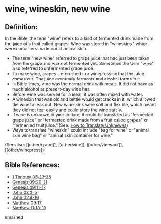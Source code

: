 # wine, wineskin, new wine #

## Definition: ##

In the Bible, the term "wine" refers to a kind of fermented drink made from the juice of a fruit called grapes. Wine was stored in "wineskins," which were containers made out of animal skin.

 * The term "new wine" referred to grape juice that had just been taken from the grape and was not fermented yet. Sometimes the term "wine" also referred to unfermented grape juice.
 * To make wine, grapes are crushed in a winepress so that the juice comes out. The juice eventually ferments and alcohol forms in it.
 * In Bible times, wine was the normal drink with meals. It did not have as much alcohol as present-day wine has.
 * Before wine was served for a meal, it was often mixed with water.
 * A wineskin that was old and brittle would get cracks in it, which allowed the wine to leak out. New wineskins were soft and flexible, which meant they did not tear easily and could store the wine safely.
 * If wine is unknown in your culture, it could be translated as "fermented grape juice" or "fermented drink made from a fruit called grapes" or "fermented fruit juice." (See: [How to Translate Unknowns](en/ta-vol1/translate/man/translate-unknown))
 * Ways to translate "wineskin" could include "bag for wine" or "animal skin wine bag" or "animal skin container for wine."

(See also: [[other/grape]], [[other/vine]], [[other/vineyard]], [[other/winepress]])

## Bible References: ##

* [1 Timothy 05:23-25](en/tn/1ti/help/05/23)
* [Genesis 09:20-21](en/tn/gen/help/09/20)
* [Genesis 49:11-12](en/tn/gen/help/49/11)
* [John 02:3-5](en/tn/jhn/help/02/03)
* [John 02:9-10](en/tn/jhn/help/02/09)
* [Matthew 09:17](en/tn/mat/help/09/17)
* [Matthew 11:18-19](en/tn/mat/help/11/18)

smashed